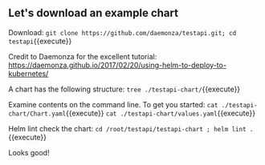 ## Let's download an example chart

Download:
`git clone https://github.com/daemonza/testapi.git; cd testapi`{{execute}}

Credit to Daemonza for the excellent tutorial:
https://daemonza.github.io/2017/02/20/using-helm-to-deploy-to-kubernetes/

A chart has the following structure: 
`tree ./testapi-chart/`{{execute}}

Examine contents on the command line. To get you started:
`cat ./testapi-chart/Chart.yaml`{{execute}}
`cat ./testapi-chart/values.yaml`{{execute}}

Helm lint check the chart:
`cd /root/testapi/testapi-chart ; helm lint .`{{execute}}

Looks good!


